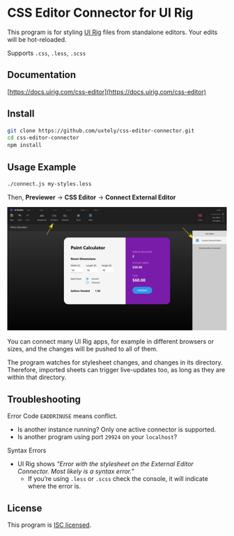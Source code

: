 # CSS Editor Connector for UI Rig

This program is for styling [UI Rig](https://uirig.com) files
from standalone editors. Your edits will be hot-reloaded.

Supports `.css`, `.less`, `.scss`

## Documentation
[https://docs.uirig.com/css-editor](https://docs.uirig.com/css-editor)


## Install
```sh
git clone https://github.com/uxtely/css-editor-connector.git
cd css-editor-connector
npm install
```

## Usage Example
```sh
./connect.js my-styles.less
```
Then, **Previewer** &rarr; **CSS Editor** &rarr; **Connect External Editor**

![Setup](./README-Setup.png)

You can connect many UI Rig apps, for example in different
browsers or sizes, and the changes will be pushed to all of them.

The program watches for stylesheet changes, and changes in its directory. Therefore,
imported sheets can trigger live-updates too, as long as they are within that directory.


## Troubleshooting
Error Code `EADDRINUSE` means conflict.
- Is another instance running? Only one active connector is supported.
- Is another program using port `29924` on your `localhost`?

Syntax Errors
- UI Rig shows _"Error with the stylesheet on the
External Editor Connector. Most likely is a syntax error."_
  - If you’re using `.less` or `.scss` check the
  console, it will indicate where the error is.

## License
This program is [ISC licensed](./LICENSE).
